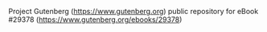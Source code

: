 Project Gutenberg (https://www.gutenberg.org) public repository for eBook #29378 (https://www.gutenberg.org/ebooks/29378)
